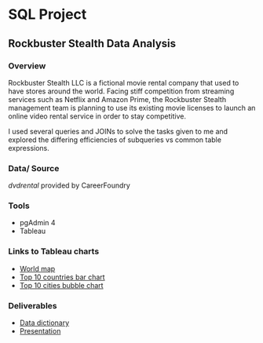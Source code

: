 # SQL Project

## Rockbuster Stealth Data Analysis
### Overview
Rockbuster Stealth LLC is a fictional movie rental company that used to have stores around the world. 
Facing stiff competition from streaming services such as Netflix and Amazon Prime, the Rockbuster Stealth management team is planning to use its existing movie licenses to launch an online video rental service in order to stay competitive.

I used several queries and JOINs to solve the tasks given to me and explored the differing efficiencies of subqueries vs common table expressions.

### Data/ Source
*dvdrental* provided by CareerFoundry

### Tools
- pgAdmin 4 
- Tableau

### Links to Tableau charts
- <a href="https://public.tableau.com/shared/DQ5NBGZH2?:display_count=n&:origin=viz_share_link">World map</a>
- <a href="https://public.tableau.com/views/RB-top-10-countries/Sheet1?:language=de-DE&:display_count=n&:origin=viz_share_link">Top 10 countries bar chart</a>
- <a href="https://public.tableau.com/views/RB-Top10-cities-bubblechart/Sheet1?:language=de-DE&:display_count=n&:origin=viz_share_link">Top 10 cities bubble chart</a>

### Deliverables
+ [Data dictionary](https://github.com/tdthuy-995/SQL_Rockbuster_Stealth/blob/main/Data%20dictionary%203.10.pdf)
+ [Presentation]( https://github.com/tdthuy-995/SQL_Rockbuster_Stealth/blob/main/TASK%203.10%20ROCKBUSTER%20presentation.pdf)
